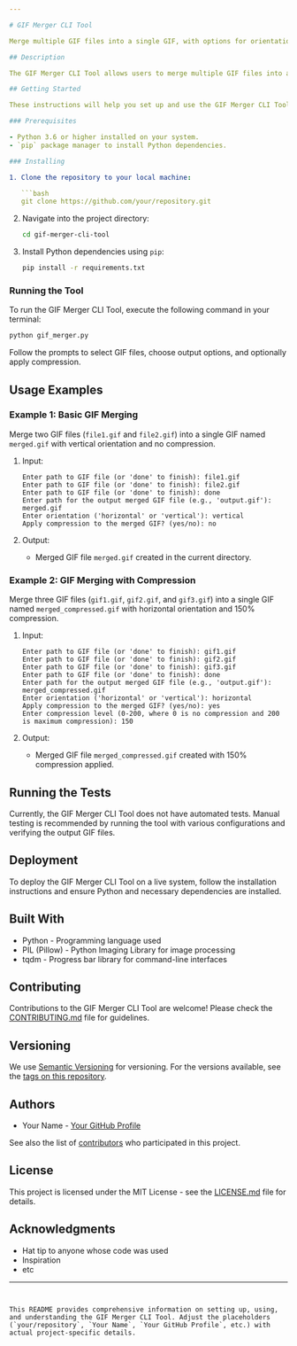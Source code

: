 ```yaml
---

# GIF Merger CLI Tool

Merge multiple GIF files into a single GIF, with options for orientation and lossy compression.

## Description

The GIF Merger CLI Tool allows users to merge multiple GIF files into a single GIF file. It supports both horizontal and vertical orientations for merging. Users can also choose to apply lossy compression to reduce the file size of the merged GIF, with a compression level adjustable from 0% (no compression) to 200% (maximum compression).

## Getting Started

These instructions will help you set up and use the GIF Merger CLI Tool on your local machine.

### Prerequisites

- Python 3.6 or higher installed on your system.
- `pip` package manager to install Python dependencies.

### Installing

1. Clone the repository to your local machine:

   ```bash
   git clone https://github.com/your/repository.git
   ```

2. Navigate into the project directory:

   ```bash
   cd gif-merger-cli-tool
   ```

3. Install Python dependencies using `pip`:

   ```bash
   pip install -r requirements.txt
   ```

### Running the Tool

To run the GIF Merger CLI Tool, execute the following command in your terminal:

```bash
python gif_merger.py
```

Follow the prompts to select GIF files, choose output options, and optionally apply compression.

## Usage Examples

### Example 1: Basic GIF Merging

Merge two GIF files (`file1.gif` and `file2.gif`) into a single GIF named `merged.gif` with vertical orientation and no compression.

1. Input:

   ```
   Enter path to GIF file (or 'done' to finish): file1.gif
   Enter path to GIF file (or 'done' to finish): file2.gif
   Enter path to GIF file (or 'done' to finish): done
   Enter path for the output merged GIF file (e.g., 'output.gif'): merged.gif
   Enter orientation ('horizontal' or 'vertical'): vertical
   Apply compression to the merged GIF? (yes/no): no
   ```

2. Output:
   - Merged GIF file `merged.gif` created in the current directory.

### Example 2: GIF Merging with Compression

Merge three GIF files (`gif1.gif`, `gif2.gif`, and `gif3.gif`) into a single GIF named `merged_compressed.gif` with horizontal orientation and 150% compression.

1. Input:

   ```
   Enter path to GIF file (or 'done' to finish): gif1.gif
   Enter path to GIF file (or 'done' to finish): gif2.gif
   Enter path to GIF file (or 'done' to finish): gif3.gif
   Enter path to GIF file (or 'done' to finish): done
   Enter path for the output merged GIF file (e.g., 'output.gif'): merged_compressed.gif
   Enter orientation ('horizontal' or 'vertical'): horizontal
   Apply compression to the merged GIF? (yes/no): yes
   Enter compression level (0-200, where 0 is no compression and 200 is maximum compression): 150
   ```

2. Output:
   - Merged GIF file `merged_compressed.gif` created with 150% compression applied.

## Running the Tests

Currently, the GIF Merger CLI Tool does not have automated tests. Manual testing is recommended by running the tool with various configurations and verifying the output GIF files.

## Deployment

To deploy the GIF Merger CLI Tool on a live system, follow the installation instructions and ensure Python and necessary dependencies are installed.

## Built With

- Python - Programming language used
- PIL (Pillow) - Python Imaging Library for image processing
- tqdm - Progress bar library for command-line interfaces

## Contributing

Contributions to the GIF Merger CLI Tool are welcome! Please check the [CONTRIBUTING.md](CONTRIBUTING.md) file for guidelines.

## Versioning

We use [Semantic Versioning](http://semver.org/) for versioning. For the versions available, see the [tags on this repository](https://github.com/your/repository/tags).

## Authors

- Your Name - [Your GitHub Profile](https://github.com/your-profile)

See also the list of [contributors](https://github.com/your/repository/contributors) who participated in this project.

## License

This project is licensed under the MIT License - see the [LICENSE.md](LICENSE.md) file for details.

## Acknowledgments

- Hat tip to anyone whose code was used
- Inspiration
- etc

---
```


This README provides comprehensive information on setting up, using, and understanding the GIF Merger CLI Tool. Adjust the placeholders (`your/repository`, `Your Name`, `Your GitHub Profile`, etc.) with actual project-specific details.
